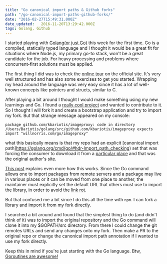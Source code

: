 ```yaml
---
title: "Go canonical import paths & Github forks"
path: "/go-canonical-import-paths-github-forks/"
date: "2016-02-27T15:49:31.000Z"
date_updated:   2016-11-20T13:29:42.000Z
tags: Golang, Github
---
```


I started playing with [Golang(or just Go)](http://golang.org) this week for the first time. Go is a compiled, statically typed language and I thought it would be a great fit for situations where Node.js, my primary go-to stack, won't be a great candidate for the job. For heavy processing and problems where concurrent-first solutions must be applied.

The first thing I did was to check the [online tour](https://tour.golang.org/welcome/1) on the official site. It's very well structured and has also some exercises to get you started. Wrapping my head around the language was very easy since it has a lot of well-known concepts like pointers and structs, similar to C.

After playing a bit around I thought I would make something using my new learnings and Go. I found a [really cool project](https://github.com/willnorris/imageproxy) and wanted to contribute to it. So I thought I will fork it and create a bootstrap application and try to import my fork. But that strange message appeared on my console:

```
package github.com/kbariotis/imageproxy: code in directory /Users/Bariotis/golang/src/github.com/kbariotis/imageproxy expects import "willnorris.com/go/imageproxy"
```

what this basically means is that my repo had an explicit [canonical import path]https://golang.org/cmd/go/#hdr-Import_path_checking) set that was forcing the consumer to download it from a [particular place](https://github.com/willnorris/imageproxy/blob/master/imageproxy.go#L17) and that was the original author's site.

[This post](https://texlution.com/post/golang-canonical-import-paths/) explains even more how this works. Since the Go command allows one to import packages from remote servers and a package may live in various places or it can be moved from one place to another, the maintainer must explicitly set the default URL that others must use to import the library, in order to avoid the [link rot](https://en.wikipedia.org/wiki/Link_rot).

But that confused me a bit since I do this all the time with `npm`. I can fork a library and import it from my fork directly.

I searched a bit around and found that the simplest thing to do (and didn't think of it) was to import the original repository and the Go command will clone it into my $GOPATH/src directory. From there I could change the git remotes URLs and send any changes onto my fork. Then make a PR to the original repo or change the canonical import path annotation if I wanted to use my fork directly.

Keep this in mind if you're just starting with the Go language. Btw, [Goroutines are awesome!](https://tour.golang.org/concurrency/1)
